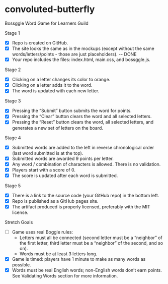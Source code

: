# convoluted-butterfly

Bossggle Word Game for Learners Guild

Stage 1

- [X] Repo is created on GitHub.
- [X] The site looks the same as in the mockups (except without the same words/letters/points - those are just placeholders). -- DONE
- [X] Your repo includes the files: index.html, main.css, and bossggle.js.

Stage 2

- [X] Clicking on a letter changes its color to orange.
- [X] Clicking on a letter adds it to the word.
- [X] The word is updated with each new letter.

Stage 3

- [X] Pressing the “Submit” button submits the word for points.
- [X] Pressing the “Clear” button clears the word and all selected letters.
- [X] Pressing the “Reset” button clears the word, all selected letters, and generates a new set of letters on the board.

Stage 4

- [X] Submitted words are added to the left in reverse chronological order (last word submitted is at the top).
- [X] Submitted words are awarded 9 points per letter.
- [X] Any word / combination of characters is allowed. There is no validation.
- [X] Players start with a score of 0.
- [X] The score is updated after each word is submitted.

Stage 5

- [X] There is a link to the source code (your GitHub repo) in the bottom left.
- [X] Repo is published as a GitHub pages site.
- [X] The artifact produced is properly licensed, preferably with the MIT license.

Stretch Goals

- [ ] Game uses real Boggle rules:
    - Letters must all be connected (second letter must be a “neighbor” of the first letter, third letter must be a “neighbor” of the second, and so on).
    - Words must be at least 3 letters long.
- [X] Game is timed: players have 1 minute to make as many words as possible.
- [X] Words must be real English words; non-English words don’t earn points. See Validating Words section for more information.
